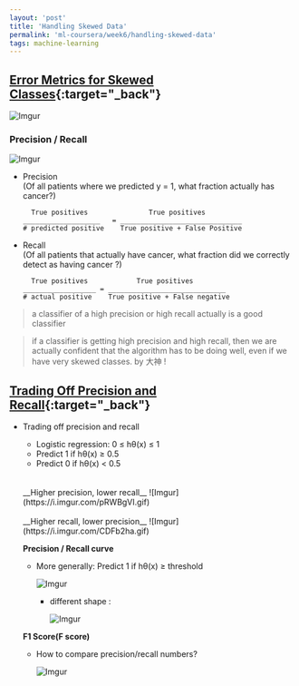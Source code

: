 ```yaml
---
layout: 'post'
title: 'Handling Skewed Data'
permalink: 'ml-coursera/week6/handling-skewed-data'
tags: machine-learning 
---
```


## [Error Metrics for Skewed Classes](https://www.coursera.org/learn/machine-learning/lecture/tKMWX/error-metrics-for-skewed-classes){:target="_back"}


![Imgur](https://i.imgur.com/tahDdm1.gif)

### Precision / Recall 
![Imgur](https://i.imgur.com/N7nDZfU.gif)
- Precision
  <br/>(Of all patients where we predicted y = 1, what fraction actually has cancer?)

   ~~~
     True positives               True positives
   ___________________   = ______________________________
   # predicted positive    True positive + False Positive
   ~~~
- Recall
  <br/>(Of all patients that actually have cancer, what fraction did we correctly detect as having cancer ?)

   ~~~
     True positives            True positives
   __________________ = _____________________________
   # actual positive    True positive + False negative
   ~~~


> a classifier of a high precision or high recall actually is a good classifier

> if a classifier is getting high precision and high recall, then we are actually confident that the algorithm has to be doing well, even if we have very skewed classes. by 大神 !

## [Trading Off Precision and Recall](https://www.coursera.org/learn/machine-learning/lecture/CuONQ/trading-off-precision-and-recall){:target="_back"}


- Trading off precision and recall
   - Logistic regression: 0 ≤ hθ(x) ≤ 1
   - Predict 1 if hθ(x) ≥ 0.5
   - Predict 0 if hθ(x) < 0.5
   <br/>
   <br/>
   __Higher precision, lower recall__
   ![Imgur](https://i.imgur.com/pRWBgVI.gif)
   <br/>
   <br/>
   __Higher recall, lower precision__
   ![Imgur](https://i.imgur.com/CDFb2ha.gif)

   __Precision / Recall curve__

    - More generally: Predict 1 if hθ(x) ≥ threshold

       ![Imgur](https://i.imgur.com/oBYZ0ttm.gif)

       - different shape :

          ![Imgur](https://i.imgur.com/1yv2JbXm.gif)




   __F1 Score(F score)__
   - How to compare precision/recall numbers?

      ![Imgur](https://i.imgur.com/hJQC76ch.gif)